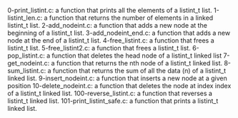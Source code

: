 0-print_listint.c: a function that prints all the elements of a listint_t list.
1-listint_len.c: a function that returns the number of elements in a linked listint_t list.
2-add_nodeint.c: a function that adds a new node at the beginning of a listint_t list.
3-add_nodeint_end.c: a function that adds a new node at the end of a listint_t list.
4-free_listint.c: a function that frees a listint_t list.
5-free_listint2.c: a function that frees a listint_t list.
6-pop_listint.c: a function that deletes the head node of a listint_t linked list
7-get_nodeint.c: a function that returns the nth node of a listint_t linked list.
8-sum_listint.c: a function that returns the sum of all the data (n) of a listint_t linked list.
9-insert_nodeint.c: a function that inserts a new node at a given position
10-delete_nodeint.c: a function that deletes the node at index index of a listint_t linked list.
100-reverse_listint.c: a function that reverses a listint_t linked list.
101-print_listint_safe.c: a function that prints a listint_t linked list.
